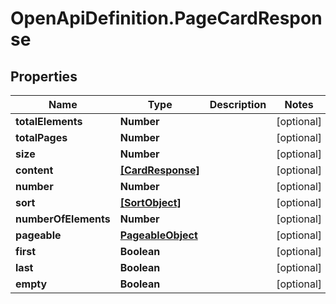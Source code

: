 # OpenApiDefinition.PageCardResponse

## Properties

Name | Type | Description | Notes
------------ | ------------- | ------------- | -------------
**totalElements** | **Number** |  | [optional] 
**totalPages** | **Number** |  | [optional] 
**size** | **Number** |  | [optional] 
**content** | [**[CardResponse]**](CardResponse.md) |  | [optional] 
**number** | **Number** |  | [optional] 
**sort** | [**[SortObject]**](SortObject.md) |  | [optional] 
**numberOfElements** | **Number** |  | [optional] 
**pageable** | [**PageableObject**](PageableObject.md) |  | [optional] 
**first** | **Boolean** |  | [optional] 
**last** | **Boolean** |  | [optional] 
**empty** | **Boolean** |  | [optional] 


